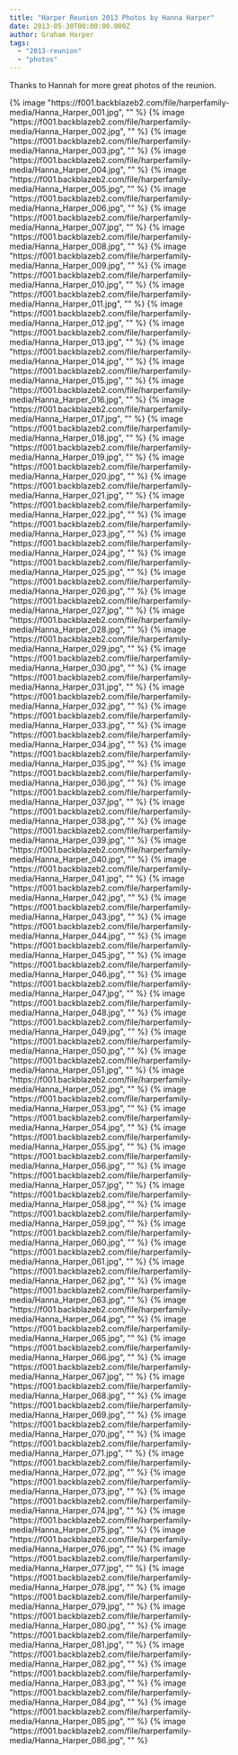 ```yaml
---
title: "Harper Reunion 2013 Photos by Hanna Harper"
date: 2013-05-30T00:00:00.000Z
author: Graham Harper
tags:
  - "2013-reunion"
  - "photos"
---
```


Thanks to Hannah for more great photos of the reunion.

<div class="gallery">
{% image "https://f001.backblazeb2.com/file/harperfamily-media/Hanna_Harper_001.jpg", "" %}
{% image "https://f001.backblazeb2.com/file/harperfamily-media/Hanna_Harper_002.jpg", "" %}
{% image "https://f001.backblazeb2.com/file/harperfamily-media/Hanna_Harper_003.jpg", "" %}
{% image "https://f001.backblazeb2.com/file/harperfamily-media/Hanna_Harper_004.jpg", "" %}
{% image "https://f001.backblazeb2.com/file/harperfamily-media/Hanna_Harper_005.jpg", "" %}
{% image "https://f001.backblazeb2.com/file/harperfamily-media/Hanna_Harper_006.jpg", "" %}
{% image "https://f001.backblazeb2.com/file/harperfamily-media/Hanna_Harper_007.jpg", "" %}
{% image "https://f001.backblazeb2.com/file/harperfamily-media/Hanna_Harper_008.jpg", "" %}
{% image "https://f001.backblazeb2.com/file/harperfamily-media/Hanna_Harper_009.jpg", "" %}
{% image "https://f001.backblazeb2.com/file/harperfamily-media/Hanna_Harper_010.jpg", "" %}
{% image "https://f001.backblazeb2.com/file/harperfamily-media/Hanna_Harper_011.jpg", "" %}
{% image "https://f001.backblazeb2.com/file/harperfamily-media/Hanna_Harper_012.jpg", "" %}
{% image "https://f001.backblazeb2.com/file/harperfamily-media/Hanna_Harper_013.jpg", "" %}
{% image "https://f001.backblazeb2.com/file/harperfamily-media/Hanna_Harper_014.jpg", "" %}
{% image "https://f001.backblazeb2.com/file/harperfamily-media/Hanna_Harper_015.jpg", "" %}
{% image "https://f001.backblazeb2.com/file/harperfamily-media/Hanna_Harper_016.jpg", "" %}
{% image "https://f001.backblazeb2.com/file/harperfamily-media/Hanna_Harper_017.jpg", "" %}
{% image "https://f001.backblazeb2.com/file/harperfamily-media/Hanna_Harper_018.jpg", "" %}
{% image "https://f001.backblazeb2.com/file/harperfamily-media/Hanna_Harper_019.jpg", "" %}
{% image "https://f001.backblazeb2.com/file/harperfamily-media/Hanna_Harper_020.jpg", "" %}
{% image "https://f001.backblazeb2.com/file/harperfamily-media/Hanna_Harper_021.jpg", "" %}
{% image "https://f001.backblazeb2.com/file/harperfamily-media/Hanna_Harper_022.jpg", "" %}
{% image "https://f001.backblazeb2.com/file/harperfamily-media/Hanna_Harper_023.jpg", "" %}
{% image "https://f001.backblazeb2.com/file/harperfamily-media/Hanna_Harper_024.jpg", "" %}
{% image "https://f001.backblazeb2.com/file/harperfamily-media/Hanna_Harper_025.jpg", "" %}
{% image "https://f001.backblazeb2.com/file/harperfamily-media/Hanna_Harper_026.jpg", "" %}
{% image "https://f001.backblazeb2.com/file/harperfamily-media/Hanna_Harper_027.jpg", "" %}
{% image "https://f001.backblazeb2.com/file/harperfamily-media/Hanna_Harper_028.jpg", "" %}
{% image "https://f001.backblazeb2.com/file/harperfamily-media/Hanna_Harper_029.jpg", "" %}
{% image "https://f001.backblazeb2.com/file/harperfamily-media/Hanna_Harper_030.jpg", "" %}
{% image "https://f001.backblazeb2.com/file/harperfamily-media/Hanna_Harper_031.jpg", "" %}
{% image "https://f001.backblazeb2.com/file/harperfamily-media/Hanna_Harper_032.jpg", "" %}
{% image "https://f001.backblazeb2.com/file/harperfamily-media/Hanna_Harper_033.jpg", "" %}
{% image "https://f001.backblazeb2.com/file/harperfamily-media/Hanna_Harper_034.jpg", "" %}
{% image "https://f001.backblazeb2.com/file/harperfamily-media/Hanna_Harper_035.jpg", "" %}
{% image "https://f001.backblazeb2.com/file/harperfamily-media/Hanna_Harper_036.jpg", "" %}
{% image "https://f001.backblazeb2.com/file/harperfamily-media/Hanna_Harper_037.jpg", "" %}
{% image "https://f001.backblazeb2.com/file/harperfamily-media/Hanna_Harper_038.jpg", "" %}
{% image "https://f001.backblazeb2.com/file/harperfamily-media/Hanna_Harper_039.jpg", "" %}
{% image "https://f001.backblazeb2.com/file/harperfamily-media/Hanna_Harper_040.jpg", "" %}
{% image "https://f001.backblazeb2.com/file/harperfamily-media/Hanna_Harper_041.jpg", "" %}
{% image "https://f001.backblazeb2.com/file/harperfamily-media/Hanna_Harper_042.jpg", "" %}
{% image "https://f001.backblazeb2.com/file/harperfamily-media/Hanna_Harper_043.jpg", "" %}
{% image "https://f001.backblazeb2.com/file/harperfamily-media/Hanna_Harper_044.jpg", "" %}
{% image "https://f001.backblazeb2.com/file/harperfamily-media/Hanna_Harper_045.jpg", "" %}
{% image "https://f001.backblazeb2.com/file/harperfamily-media/Hanna_Harper_046.jpg", "" %}
{% image "https://f001.backblazeb2.com/file/harperfamily-media/Hanna_Harper_047.jpg", "" %}
{% image "https://f001.backblazeb2.com/file/harperfamily-media/Hanna_Harper_048.jpg", "" %}
{% image "https://f001.backblazeb2.com/file/harperfamily-media/Hanna_Harper_049.jpg", "" %}
{% image "https://f001.backblazeb2.com/file/harperfamily-media/Hanna_Harper_050.jpg", "" %}
{% image "https://f001.backblazeb2.com/file/harperfamily-media/Hanna_Harper_051.jpg", "" %}
{% image "https://f001.backblazeb2.com/file/harperfamily-media/Hanna_Harper_052.jpg", "" %}
{% image "https://f001.backblazeb2.com/file/harperfamily-media/Hanna_Harper_053.jpg", "" %}
{% image "https://f001.backblazeb2.com/file/harperfamily-media/Hanna_Harper_054.jpg", "" %}
{% image "https://f001.backblazeb2.com/file/harperfamily-media/Hanna_Harper_055.jpg", "" %}
{% image "https://f001.backblazeb2.com/file/harperfamily-media/Hanna_Harper_056.jpg", "" %}
{% image "https://f001.backblazeb2.com/file/harperfamily-media/Hanna_Harper_057.jpg", "" %}
{% image "https://f001.backblazeb2.com/file/harperfamily-media/Hanna_Harper_058.jpg", "" %}
{% image "https://f001.backblazeb2.com/file/harperfamily-media/Hanna_Harper_059.jpg", "" %}
{% image "https://f001.backblazeb2.com/file/harperfamily-media/Hanna_Harper_060.jpg", "" %}
{% image "https://f001.backblazeb2.com/file/harperfamily-media/Hanna_Harper_061.jpg", "" %}
{% image "https://f001.backblazeb2.com/file/harperfamily-media/Hanna_Harper_062.jpg", "" %}
{% image "https://f001.backblazeb2.com/file/harperfamily-media/Hanna_Harper_063.jpg", "" %}
{% image "https://f001.backblazeb2.com/file/harperfamily-media/Hanna_Harper_064.jpg", "" %}
{% image "https://f001.backblazeb2.com/file/harperfamily-media/Hanna_Harper_065.jpg", "" %}
{% image "https://f001.backblazeb2.com/file/harperfamily-media/Hanna_Harper_066.jpg", "" %}
{% image "https://f001.backblazeb2.com/file/harperfamily-media/Hanna_Harper_067.jpg", "" %}
{% image "https://f001.backblazeb2.com/file/harperfamily-media/Hanna_Harper_068.jpg", "" %}
{% image "https://f001.backblazeb2.com/file/harperfamily-media/Hanna_Harper_069.jpg", "" %}
{% image "https://f001.backblazeb2.com/file/harperfamily-media/Hanna_Harper_070.jpg", "" %}
{% image "https://f001.backblazeb2.com/file/harperfamily-media/Hanna_Harper_071.jpg", "" %}
{% image "https://f001.backblazeb2.com/file/harperfamily-media/Hanna_Harper_072.jpg", "" %}
{% image "https://f001.backblazeb2.com/file/harperfamily-media/Hanna_Harper_073.jpg", "" %}
{% image "https://f001.backblazeb2.com/file/harperfamily-media/Hanna_Harper_074.jpg", "" %}
{% image "https://f001.backblazeb2.com/file/harperfamily-media/Hanna_Harper_075.jpg", "" %}
{% image "https://f001.backblazeb2.com/file/harperfamily-media/Hanna_Harper_076.jpg", "" %}
{% image "https://f001.backblazeb2.com/file/harperfamily-media/Hanna_Harper_077.jpg", "" %}
{% image "https://f001.backblazeb2.com/file/harperfamily-media/Hanna_Harper_078.jpg", "" %}
{% image "https://f001.backblazeb2.com/file/harperfamily-media/Hanna_Harper_079.jpg", "" %}
{% image "https://f001.backblazeb2.com/file/harperfamily-media/Hanna_Harper_080.jpg", "" %}
{% image "https://f001.backblazeb2.com/file/harperfamily-media/Hanna_Harper_081.jpg", "" %}
{% image "https://f001.backblazeb2.com/file/harperfamily-media/Hanna_Harper_082.jpg", "" %}
{% image "https://f001.backblazeb2.com/file/harperfamily-media/Hanna_Harper_083.jpg", "" %}
{% image "https://f001.backblazeb2.com/file/harperfamily-media/Hanna_Harper_084.jpg", "" %}
{% image "https://f001.backblazeb2.com/file/harperfamily-media/Hanna_Harper_085.jpg", "" %}
{% image "https://f001.backblazeb2.com/file/harperfamily-media/Hanna_Harper_086.jpg", "" %}
</div>
